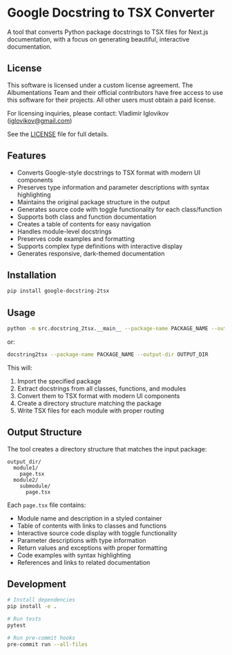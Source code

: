 # Google Docstring to TSX Converter

A tool that converts Python package docstrings to TSX files for Next.js documentation, with a focus on generating beautiful, interactive documentation.

## License

This software is licensed under a custom license agreement. The Albumentations Team and their official contributors have free access to use this software for their projects. All other users must obtain a paid license.

For licensing inquiries, please contact:
Vladimir Iglovikov (iglovikov@gmail.com)

See the [LICENSE](LICENSE) file for full details.

## Features

- Converts Google-style docstrings to TSX format with modern UI components
- Preserves type information and parameter descriptions with syntax highlighting
- Maintains the original package structure in the output
- Generates source code with toggle functionality for each class/function
- Supports both class and function documentation
- Creates a table of contents for easy navigation
- Handles module-level docstrings
- Preserves code examples and formatting
- Supports complex type definitions with interactive display
- Generates responsive, dark-themed documentation

## Installation

```bash
pip install google-docstring-2tsx
```

## Usage

```bash
python -m src.docstring_2tsx.__main__ --package-name PACKAGE_NAME --output-dir OUTPUT_DIR
```

or:
```bash
docstring2tsx --package-name PACKAGE_NAME --output-dir OUTPUT_DIR
```

This will:
1. Import the specified package
2. Extract docstrings from all classes, functions, and modules
3. Convert them to TSX format with modern UI components
4. Create a directory structure matching the package
5. Write TSX files for each module with proper routing

## Output Structure

The tool creates a directory structure that matches the input package:

```
output_dir/
  module1/
    page.tsx
  module2/
    submodule/
      page.tsx
```

Each `page.tsx` file contains:
- Module name and description in a styled container
- Table of contents with links to classes and functions
- Interactive source code display with toggle functionality
- Parameter descriptions with type information
- Return values and exceptions with proper formatting
- Code examples with syntax highlighting
- References and links to related documentation

## Development

```bash
# Install dependencies
pip install -e .

# Run tests
pytest

# Run pre-commit hooks
pre-commit run --all-files
```
